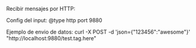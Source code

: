 Recibir mensajes por HTTP:

Config del input:
<source>
  @type http
  port 9880
</source>

Ejemplo de envio de datos:
curl -X POST -d 'json={"123456":"awesome"}' "http://localhost:9880/test.tag.here"
